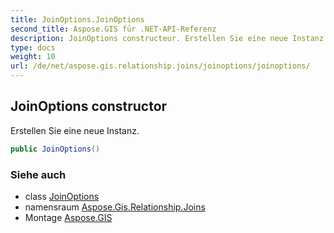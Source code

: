 ```yaml
---
title: JoinOptions.JoinOptions
second_title: Aspose.GIS für .NET-API-Referenz
description: JoinOptions constructeur. Erstellen Sie eine neue Instanz.
type: docs
weight: 10
url: /de/net/aspose.gis.relationship.joins/joinoptions/joinoptions/
---
```

## JoinOptions constructor

Erstellen Sie eine neue Instanz.

```csharp
public JoinOptions()
```

### Siehe auch

* class [JoinOptions](../)
* namensraum [Aspose.Gis.Relationship.Joins](../../joinoptions/)
* Montage [Aspose.GIS](../../../)



